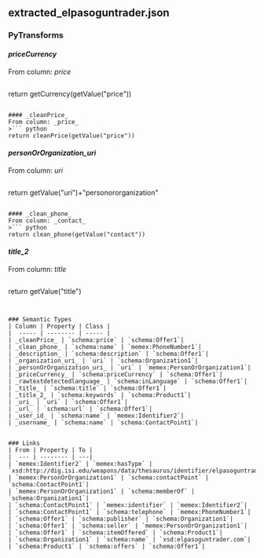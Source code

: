 ## extracted_elpasoguntrader.json

### PyTransforms
#### _priceCurrency_
From column: _price_
>``` python
return getCurrency(getValue("price"))
```

#### _cleanPrice_
From column: _price_
>``` python
return cleanPrice(getValue("price"))
```

#### _personOrOrganization_uri_
From column: _uri_
>``` python
return getValue("uri")+"personororganization"
```

#### _clean_phone_
From column: _contact_
>``` python
return clean_phone(getValue("contact"))
```

#### _title_2_
From column: _title_
>``` python
return getValue("title")
```


### Semantic Types
| Column | Property | Class |
|  ----- | -------- | ----- |
| _cleanPrice_ | `schema:price` | `schema:Offer1`|
| _clean_phone_ | `schema:name` | `memex:PhoneNumber1`|
| _description_ | `schema:description` | `schema:Offer1`|
| _organization_uri_ | `uri` | `schema:Organization1`|
| _personOrOrganization_uri_ | `uri` | `memex:PersonOrOrganization1`|
| _priceCurrency_ | `schema:priceCurrency` | `schema:Offer1`|
| _rawtextdetectedlanguage_ | `schema:inLanguage` | `schema:Offer1`|
| _title_ | `schema:title` | `schema:Offer1`|
| _title_2_ | `schema:keywords` | `schema:Product1`|
| _uri_ | `uri` | `schema:Offer1`|
| _url_ | `schema:url` | `schema:Offer1`|
| _user_id_ | `schema:name` | `memex:Identifier2`|
| _username_ | `schema:name` | `schema:ContactPoint1`|


### Links
| From | Property | To |
|  --- | -------- | ---|
| `memex:Identifier2` | `memex:hasType` | `xsd:http://dig.isi.edu/weapons/data/thesaurus/identifier/elpasoguntrader`|
| `memex:PersonOrOrganization1` | `schema:contactPoint` | `schema:ContactPoint1`|
| `memex:PersonOrOrganization1` | `schema:memberOf` | `schema:Organization1`|
| `schema:ContactPoint1` | `memex:identifier` | `memex:Identifier2`|
| `schema:ContactPoint1` | `schema:telephone` | `memex:PhoneNumber1`|
| `schema:Offer1` | `schema:publisher` | `schema:Organization1`|
| `schema:Offer1` | `schema:seller` | `memex:PersonOrOrganization1`|
| `schema:Offer1` | `schema:itemOffered` | `schema:Product1`|
| `schema:Organization1` | `schema:name` | `xsd:elpasoguntrader.com`|
| `schema:Product1` | `schema:offers` | `schema:Offer1`|
